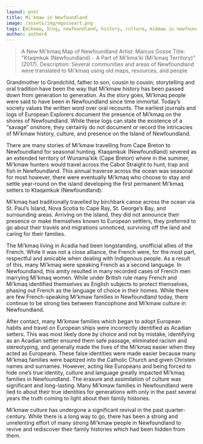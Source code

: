 ```yaml
---
layout: post
title: Mi'kmaw in Newfoundland
image: /assets/img/mgosseart.png
tags: [mikmaw, blog, newfoundland, history, culture, mikmaw in newfoundland, indian, aboriginal, indigenous]
author: author4
---
```

> A New Mi'kmaq Map of Newfoundland
Artist: Marcus Gosse
Title: "Ktaqmkuk (Newfoundland) - A Part of Mi'kma'ki (Mi'kmaq Territory)"(2017).
Description: Several communities and areas of Newfoundland were translated to Mi'kmaq using old maps, resources, and people

Grandmother to Grandchild, father to son, cousin to cousin; storytelling and oral tradition have been the way that Mi’kmaw history has been passed down from generation to generation. As the story goes, Mi’kmaq people were said to have been in Newfoundland since time immortal. Today’s society values the written word over oral recounts. The earliest journals and logs of European Explorers document the presence of Mi’kmaq on the shores of Newfoundland. While these logs can state the existence of a “savage” onshore, they certainly do not document or record the intricacies of Mi’kmaw history, culture, and presence on the Island of Newfoundland. 

There are many stories of Mi’kmaw travelling from Cape Breton to Newfoundland for seasonal hunting. Ktaqamkuk (Newfoundland) severed as an extended territory of Wunama'kik (Cape Breton) where in the summer, Mi’kmaw hunters would travel across the Cabot Straight to hunt, trap and fish in Newfoundland. This annual traverse across the ocean was seasonal for most however, there were eventually Mi’kmaq who choose to stay and settle year-round on the island developing the first permanent Mi’kmaq setters to Ktaqamkuk (Newfoundland).  

Mi’kmaq had traditionally travelled by birchbark canoe across the ocean via St. Paul’s Island, Nova Scotia to Cape Ray, St. George’s Bay, and surrounding areas. Arriving on the island, they did not announce their presence or make themselves known to European settlers, they preferred to go about their travels and migrations unnoticed, surviving off the land and caring for their families.  

The Mi’kmaq living in Acadia had been longstanding, unofficial allies of the French. While it was not a close alliance, the French were, for the most part, respectful and amicable when dealing with Indigenous people. As a result of this, many Mi’kmaq were speaking French as a second language. In Newfoundland, this amity resulted in many recorded cases of French men marrying Mi’kmaq women. While under British rule many French and Mi’kmaq identified themselves as English subjects to protect themselves, phasing out French as the language of choice in their homes. While there are few French-speaking Mi’kmaw families in Newfoundland today, there continue to be strong ties between francophone and Mi’kmaw culture in Newfoundland. 

After contact, many Mi’kmaw families which began to adopt European habits and travel on European ships were incorrectly identified as Acadian setters. This was most likely done by choice and not by mistake, identifying as an Acadian settler ensured them safe passage, eliminated racism and stereotyping, and generally made the lives of the Mi’kmaq easier when they acted as Europeans. These false identities were made easier because many Mi’kmaq families were baptized into the Catholic Church and given Christen names and surnames. However, acting like Europeans and being forced to hide one’s true identity, culture and language greatly impacted Mi’kmaq families in Newfoundland. The erasure and assimilation of culture was significant and long-lasting. Many Mi’kmaw families in Newfoundland were lied to about their true identities for generations with only in the past several years the truth coming to light about their family histories.  

Mi’kmaw culture has undergone a significant revival in the past quarter-century. While there is a long way to go, there has been a strong and unrelenting effort of many strong Mi’kmaw people in Newfoundland to revive and rediscover their family histories which had been hidden from them.
